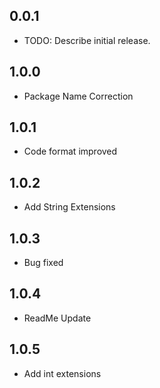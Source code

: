 ## 0.0.1

* TODO: Describe initial release.

## 1.0.0

* Package Name Correction

## 1.0.1

* Code format improved

## 1.0.2

* Add String Extensions

## 1.0.3

* Bug fixed

## 1.0.4

* ReadMe Update

## 1.0.5

* Add int extensions
